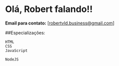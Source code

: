 # Olá, Robert falando!!

**Email para contato:** [robertvld.business@gmail.com]

##Especializações:
~~~Front-End
HTML
CSS
JavaScript
~~~
~~~Back-End
NodeJS
~~~~

<!--
- 🔭 I’m currently working on ...
- 🌱 I’m currently learning ...
- 👯 I’m looking to collaborate on ...
- 🤔 I’m looking for help with ...
- 💬 Ask me about ...
- 📫 How to reach me: ...
- 😄 Pronouns: ...
- ⚡ Fun fact: ...
-->
